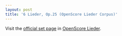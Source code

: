 ```yaml
---
layout: post
title: '6 Lieder, Op.25 (OpenScore Lieder Corpus)'
---
```


Visit the [official set page] in [OpenScore Lieder].

[official set page]: https://musescore.com/openscore-lieder-corpus/sets/5032870
[OpenScore Lieder]: https://musescore.com/openscore-lieder-corpus

